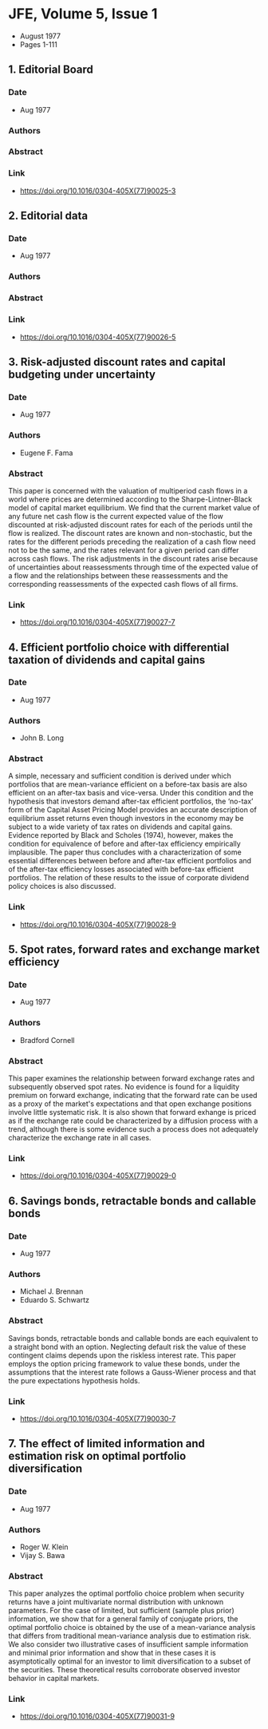 # JFE, Volume 5, Issue 1
- August 1977
- Pages 1-111

## 1. Editorial Board
### Date
- Aug 1977
### Authors
### Abstract

### Link
- https://doi.org/10.1016/0304-405X(77)90025-3

## 2. Editorial data
### Date
- Aug 1977
### Authors
### Abstract

### Link
- https://doi.org/10.1016/0304-405X(77)90026-5

## 3. Risk-adjusted discount rates and capital budgeting under uncertainty
### Date
- Aug 1977
### Authors
- Eugene F. Fama
### Abstract
This paper is concerned with the valuation of multiperiod cash flows in a world where prices are determined according to the Sharpe-Lintner-Black model of capital market equilibrium. We find that the current market value of any future net cash flow is the current expected value of the flow discounted at risk-adjusted discount rates for each of the periods until the flow is realized. The discount rates are known and non-stochastic, but the rates for the different periods preceding the realization of a cash flow need not to be the same, and the rates relevant for a given period can differ across cash flows. The risk adjustments in the discount rates arise because of uncertainties about reassessments through time of the expected value of a flow and the relationships between these reassessments and the corresponding reassessments of the expected cash flows of all firms.
### Link
- https://doi.org/10.1016/0304-405X(77)90027-7

## 4. Efficient portfolio choice with differential taxation of dividends and capital gains
### Date
- Aug 1977
### Authors
- John B. Long
### Abstract
A simple, necessary and sufficient condition is derived under which portfolios that are mean-variance efficient on a before-tax basis are also efficient on an after-tax basis and vice-versa. Under this condition and the hypothesis that investors demand after-tax efficient portfolios, the ‘no-tax’ form of the Capital Asset Pricing Model provides an accurate description of equilibrium asset returns even though investors in the economy may be subject to a wide variety of tax rates on dividends and capital gains. Evidence reported by Black and Scholes (1974), however, makes the condition for equivalence of before and after-tax efficiency empirically implausible. The paper thus concludes with a characterization of some essential differences between before and after-tax efficient portfolios and of the after-tax efficiency losses associated with before-tax efficient portfolios. The relation of these results to the issue of corporate dividend policy choices is also discussed.
### Link
- https://doi.org/10.1016/0304-405X(77)90028-9

## 5. Spot rates, forward rates and exchange market efficiency
### Date
- Aug 1977
### Authors
- Bradford Cornell
### Abstract
This paper examines the relationship between forward exchange rates and subsequently observed spot rates. No evidence is found for a liquidity premium on forward exchange, indicating that the forward rate can be used as a proxy of the market's expectations and that open exchange positions involve little systematic risk. It is also shown that forward exhange is priced as if the exchange rate could be characterized by a diffusion process with a trend, although there is some evidence such a process does not adequately characterize the exchange rate in all cases.
### Link
- https://doi.org/10.1016/0304-405X(77)90029-0

## 6. Savings bonds, retractable bonds and callable bonds
### Date
- Aug 1977
### Authors
- Michael J. Brennan
- Eduardo S. Schwartz
### Abstract
Savings bonds, retractable bonds and callable bonds are each equivalent to a straight bond with an option. Neglecting default risk the value of these contingent claims depends upon the riskless interest rate. This paper employs the option pricing framework to value these bonds, under the assumptions that the interest rate follows a Gauss-Wiener process and that the pure expectations hypothesis holds.
### Link
- https://doi.org/10.1016/0304-405X(77)90030-7

## 7. The effect of limited information and estimation risk on optimal portfolio diversification
### Date
- Aug 1977
### Authors
- Roger W. Klein
- Vijay S. Bawa
### Abstract
This paper analyzes the optimal portfolio choice problem when security returns have a joint multivariate normal distribution with unknown parameters. For the case of limited, but sufficient (sample plus prior) information, we show that for a general family of conjugate priors, the optimal portfolio choice is obtained by the use of a mean-variance analysis that differs from traditional mean-variance analysis due to estimation risk. We also consider two illustrative cases of insufficient sample information and minimal prior information and show that in these cases it is asymptotically optimal for an investor to limit diversification to a subset of the securities. These theoretical results corroborate observed investor behavior in capital markets.
### Link
- https://doi.org/10.1016/0304-405X(77)90031-9

